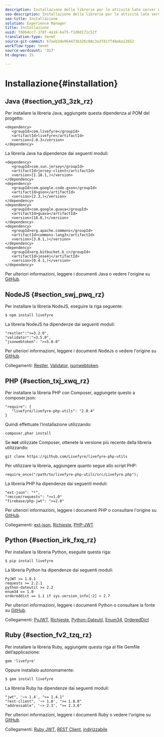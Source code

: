 ```yaml
---
description: Installazione delle librerie per le attività lato server di Livefyre
seo-description: Installazione delle librerie per le attività lato server di Livefyre
seo-title: Installazione
solution: Experience Manager
title: Installazione
uuid: f60b4cc7-178f-4a16-ba75-f1d0d171c52f
translation-type: tm+mt
source-git-commit: 67aeb3de964473b326c88c3a3f81ff48a6a12652
workflow-type: tm+mt
source-wordcount: '317'
ht-degree: 1%

---
```



# Installazione{#installation}


## Java {#section_yd3_3zk_rz}

Per installare la libreria Java, aggiungete questa dipendenza al POM del progetto:

```
<dependency> 
   <groupId>com.livefyre</groupId> 
   <artifactId>livefyre</artifactId> 
   <version>2.0.3</version> 
</dependency>
```

La libreria Java ha dipendenze dai seguenti moduli:

```
<dependency> 
   <groupId>com.sun.jersey</groupId> 
   <artifactId>jersey-client</artifactId> 
   <version>[1.18.1,)</version> 
</dependency> 
<dependency> 
   <groupId>com.google.code.gson</groupId> 
   <artifactId>gson</artifactId> 
   <version>[2.3,)</version> 
</dependency> 
<dependency> 
   <groupId>com.google.guava</groupId> 
   <artifactId>guava</artifactId> 
   <version>[18.0,)</version> 
</dependency> 
<dependency> 
   <groupId>org.apache.commons</groupId> 
   <artifactId>commons-lang3</artifactId> 
   <version>[3.0.1,)</version> 
</dependency> 
<dependency> 
   <groupId>org.bitbucket.b_c</groupId> 
   <artifactId>jose4j</artifactId> 
   <version>[0.4.1,)</version> 
</dependency> 
```

Per ulteriori informazioni, leggere i documenti Java o vedere l&#39;origine su [GitHub](https://github.com/Livefyre/livefyre-java-utils).

## NodeJS {#section_swj_pwq_rz}

Per installare la libreria NodeJS, eseguire la riga seguente:

`$ npm install livefyre`

La libreria NodeJS ha dipendenze dai seguenti moduli:

```
"restler":">=3.2.0", 
"validator":"=3.5.0", 
"jsonwebtoken": ">=5.0.0" 
```

Per ulteriori informazioni, leggere i documenti NodeJs o vedere l&#39;origine su [GitHub](https://github.com/Livefyre/livefyre-nodejs-utils).

Collegamenti: [Restler](https://github.com/danwrong/restler), [Validator](https://www.npmjs.org/package/validator), [jsonwebtoken](https://github.com/auth0/node-jsonwebtoken).

## PHP {#section_txj_xwq_rz}

Per installare la libreria PHP con Composer, aggiungete questo a composer.json:

```
"require": { 
   "livefyre/livefyre-php-utils": "2.0.4" 
}
```

Quindi effettuate l’installazione utilizzando:

```
composer.phar install 
```

Se **not** utilizzate Composer, ottenete la versione più recente della libreria utilizzando:

```
git clone https://github.com/Livefyre/livefyre-php-utils 
```

Per utilizzare la libreria, aggiungere quanto segue allo script PHP:

```
require_once("/path/to/livefyre-php-utils/src/Livefyre.php"); 
```

La libreria PHP ha dipendenze dai seguenti moduli:

```
"ext-json": "*", 
"rmccue/requests": ">=1.0" 
"firebase/php-jwt": ">=2.0" 
```

Per ulteriori informazioni, leggere i documenti PHP o consultare l&#39;origine su [GitHub](https://github.com/Livefyre/livefyre-php-utils).

Collegamenti: [ext-json](https://php.net/manual/en/book.json.php), [Richieste](https://github.com/rmccue/Requests/), [PHP-JWT](https://github.com/firebase/php-jwt/tree/v2.0.0)

## Python {#section_irk_fxq_rz}

Per installare la libreria Python, eseguite questa riga:

`$ pip install livefyre`

La libreria Python ha dipendenze dai seguenti moduli:

```
PyJWT >= 1.0.1  
requests >= 2.2.1  
python-dateutil >= 2.2  
enum34 == 1.0  
ordereddict == 1.1 if sys.version_info[:2] < 2.7 
```

Per ulteriori informazioni, leggere i documenti Python o consultare la fonte su [GitHub](https://github.com/Livefyre/livefyre-python-utils).

Collegamenti: [PyJWT](https://github.com/progrium/pyjwt), [Richieste](https://github.com/kennethreitz/requests), [Python-Dateutil](https://pypi.python.org/pypi/python-dateutil), [Enum34](https://pypi.python.org/pypi/enum34), [OrderedDict](https://pypi.python.org/pypi/ordereddict)

## Ruby {#section_fv2_tzq_rz}

Per installare la libreria Ruby, aggiungete questa riga al file Gemfile dell’applicazione:

```
gem 'livefyre' 
```

Oppure installalo autonomamente:

`$ gem install livefyre`

La libreria Ruby ha dipendenze dai seguenti moduli:

```
"jwt", '~> 1.4', ">= 1.4.1"  
"rest-client", '~> 1.8', ">= 1.8.0"  
"addressable", '~> 2.3', ">= 2.3.6" 
```

Per ulteriori informazioni, leggere i documenti Ruby o vedere l&#39;origine su [GitHub](https://github.com/Livefyre/livefyre-ruby-utils).

Collegamenti: [Ruby JWT](https://github.com/firebase/php-jwt/tree/v2.0.0), [REST Client](https://github.com/rest-client/rest-client/), [indirizzabile](https://github.com/sporkmonger/addressable)
